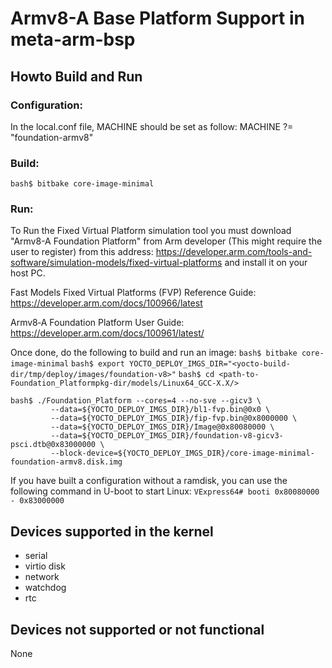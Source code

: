 # Armv8-A Base Platform Support in meta-arm-bsp

## Howto Build and Run

### Configuration:
In the local.conf file, MACHINE should be set as follow:
MACHINE ?= "foundation-armv8"

### Build:
```bash$ bitbake core-image-minimal```

### Run:
To Run the Fixed Virtual Platform simulation tool you must download "Armv8-A
Foundation Platform" from Arm developer (This might require the user to
register) from this address:
https://developer.arm.com/tools-and-software/simulation-models/fixed-virtual-platforms
and install it on your host PC.

Fast Models Fixed Virtual Platforms (FVP) Reference Guide:
https://developer.arm.com/docs/100966/latest

Armv8‑A Foundation Platform User Guide:
https://developer.arm.com/docs/100961/latest/


Once done, do the following to build and run an image:
```bash$ bitbake core-image-minimal```
```bash$ export YOCTO_DEPLOY_IMGS_DIR="<yocto-build-dir/tmp/deploy/images/foundation-v8>"```
```bash$ cd <path-to-Foundation_Platformpkg-dir/models/Linux64_GCC-X.X/>```
```
bash$ ./Foundation_Platform --cores=4 --no-sve --gicv3 \
         --data=${YOCTO_DEPLOY_IMGS_DIR}/bl1-fvp.bin@0x0 \
         --data=${YOCTO_DEPLOY_IMGS_DIR}/fip-fvp.bin@0x8000000 \
         --data=${YOCTO_DEPLOY_IMGS_DIR}/Image@0x80080000 \
         --data=${YOCTO_DEPLOY_IMGS_DIR}/foundation-v8-gicv3-psci.dtb@0x83000000 \
         --block-device=${YOCTO_DEPLOY_IMGS_DIR}/core-image-minimal-foundation-armv8.disk.img
```

If you have built a configuration without a ramdisk, you can use the following
command in U-boot to start Linux:
```VExpress64# booti 0x80080000 - 0x83000000```

## Devices supported in the kernel
- serial
- virtio disk
- network
- watchdog
- rtc

## Devices not supported or not functional
None
